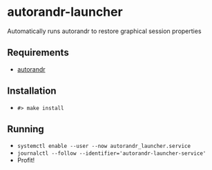 # autorandr-launcher
Automatically runs autorandr to restore graphical session properties

## Requirements
- [autorandr](https://github.com/phillipberndt/autorandr)

## Installation
- `#> make install`

## Running
- `systemctl enable --user --now autorandr_launcher.service`
- `journalctl --follow --identifier='autorandr-launcher-service'`
- Profit!

